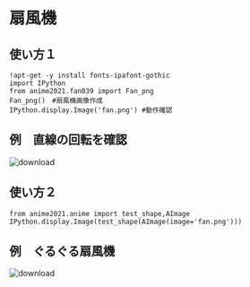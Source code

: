 # 扇風機
## 使い方１

```
!apt-get -y install fonts-ipafont-gothic
import IPython
from anime2021.fan039 import Fan_png
Fan_png()　#扇風機画像作成
IPython.display.Image('fan.png') #動作確認
```

## 例　直線の回転を確認
![download](https://user-images.githubusercontent.com/82363547/145381016-3110bb72-82d8-4bc5-804a-307b9666a025.png)




## 使い方２
```
from anime2021.anime import test_shape,AImage
IPython.display.Image(test_shape(AImage(image='fan.png')))
```

## 例　ぐるぐる扇風機
![download](https://user-images.githubusercontent.com/82363547/145381214-4f21342e-2124-4ce0-ad11-8b84a4ea3c5f.png)



